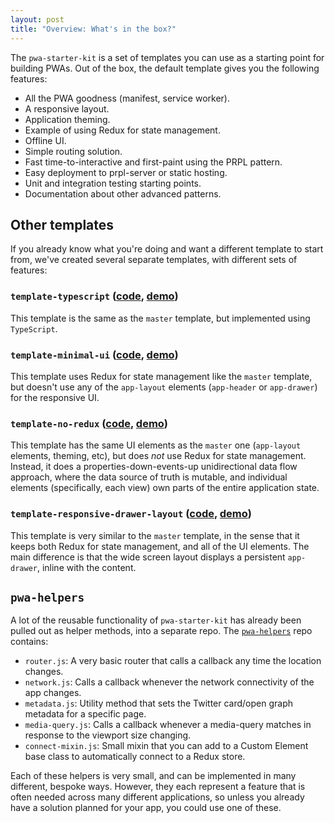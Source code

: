 ```yaml
---
layout: post
title: "Overview: What's in the box?"
---
```

The `pwa-starter-kit` is a set of templates you can use as a starting point for building PWAs. Out of the box, the default template gives you the following features:

- All the PWA goodness (manifest, service worker).
- A responsive layout.
- Application theming.
- Example of using Redux for state management.
- Offline UI.
- Simple routing solution.
- Fast time-to-interactive and first-paint using the PRPL pattern.
- Easy deployment to prpl-server or static hosting.
- Unit and integration testing starting points.
- Documentation about other advanced patterns.

## Other templates

If you already know what you're doing and want a different template to start from, we've created several separate templates, with different sets of features:

### `template-typescript` ([code](https://github.com/Polymer/pwa-starter-kit/tree/template-typescript), [demo](https://pwa-starter-kit.appspot.com/))

This template is the same as the `master` template, but implemented using `TypeScript`.

### `template-minimal-ui` ([code](https://github.com/Polymer/pwa-starter-kit/tree/template-minimal-ui), [demo](https://template-minimal-ui-dot-pwa-starter-kit.appspot.com/))

This template uses Redux for state management like the `master` template, but doesn't use any of the `app-layout` elements (`app-header` or `app-drawer`) for the responsive UI.

### `template-no-redux` ([code](https://github.com/Polymer/pwa-starter-kit/tree/template-no-redux), [demo](https://template-no-redux-dot-pwa-starter-kit.appspot.com/))

This template has the same UI elements as the `master` one (`app-layout` elements, theming, etc), but does _not_ use Redux for state management. Instead, it does a properties-down-events-up unidirectional data flow approach, where the data source of truth is mutable, and individual elements (specifically, each view) own parts of the entire application state.

### `template-responsive-drawer-layout` ([code](https://github.com/Polymer/pwa-starter-kit/tree/template-responsive-drawer-layout), [demo](https://template-responsive-drawer-layout-dot-pwa-starter-kit.appspot.com/))

This template is very similar to the `master` template, in the sense that it keeps both Redux for state management, and all of the UI elements. The main difference is that the wide screen layout displays a persistent `app-drawer`, inline with the content.

## `pwa-helpers`
A lot of the reusable functionality of `pwa-starter-kit` has already been pulled out as helper methods, into a separate repo. The [`pwa-helpers`](https://github.com/Polymer/pwa-helpers) repo contains:

- `router.js`: A very basic router that calls a callback any time the location changes.
- `network.js`: Calls a callback whenever the network connectivity of the app changes.
- `metadata.js`: Utility method that sets the Twitter card/open graph metadata for a specific page.
- `media-query.js`: Calls a callback whenever a media-query matches in response to the viewport size changing.
- `connect-mixin.js`: Small mixin that you can add to a Custom Element base class to automatically connect to a Redux store.

Each of these helpers is very small, and can be implemented in many different, bespoke ways. However, they each represent a feature that is often needed across many different applications, so unless you already have a solution planned for your app, you could use one of these.
